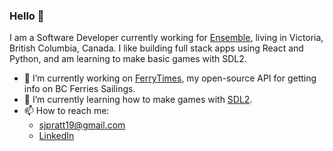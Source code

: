 ### Hello 👋

I am a Software Developer currently working for [Ensemble](https://ensemble.com), living in Victoria, British Columbia, Canada. I like building full stack apps using React and Python, and am learning to make basic games with SDL2.


- 🔭 I’m currently working on [FerryTimes](https://github.com/samuel-pratt/ferrytimes-api), my open-source API for getting info on BC Ferries Sailings.
- 🌱 I’m currently learning how to make games with [SDL2](https://www.libsdl.org/index.php).
- 📫 How to reach me: 
    - sjpratt19@gmail.com
    - [LinkedIn](https://www.linkedin.com/in/sam-pratt-7045401b6/)
